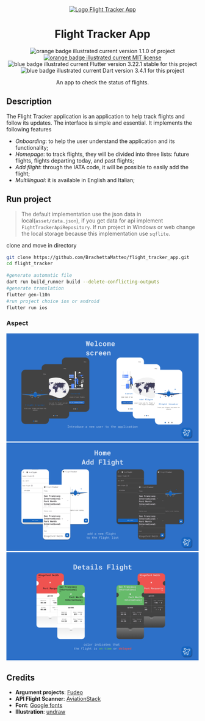 <p align="center">
  <a href="https://github.com/BrachettaMatteo/flight_tracker_app">
    <img src=".github/img/logo.svg" alt="Logo Flight Tracker App" height="100"/>
  </a>
</p>
<h1 align="center">
  Flight Tracker App
</h1>
<p align="center">
    <img src="https://img.shields.io/badge/Version-1.1.0_beta-orange?style=flat" alt="orange badge illustrated current version 1.1.0 of project"/> 
    <a href="./LICENSE.md">
    <img src="https://img.shields.io/badge/License-MIT-orange" alt="orange badge illustrated current MIT license"/>
    </a>
    <img src="https://img.shields.io/badge/Flutter-%203.22.1%20stable%20-blue?style=flat" alt="blue badge illustrated current Flutter version 3.22.1 stable for this project"/> 
    <img src="https://img.shields.io/badge/Dart-%203.4.1%20-blue?style=flat" alt="blue badge illustrated current Dart version 3.4.1  for this project"/>
</p>

<p align="center">
  An app to check the status of flights.
</p>

## Description

The Flight Tracker application is an application to help track flights and follow its updates. The interface is simple and essential. It implements the following features

- _Onboarding_: to help the user understand the application and its functionality;
- _Homepage_: to track flights, they will be divided into three lists: future flights, flights departing today, and past flights;
- _Add flight_: through the IATA code, it will be possible to easily add the flight;
- _Multilingual_: it is available in English and Italian;

## Run project

> The default implementation use the json data in local(`asset/data.json`), if you get data for api implement `FightTrackerApiRepository`. If run project in Windows or web change the local storage because this implementation use `sqflite`.

clone and move in directory

```bash
git clone https://github.com/BrachettaMatteo/flight_tracker_app.git
cd flight_tracker
```

```bash
#generate automatic file
dart run build_runner build --delete-conflicting-outputs
#generate translation
flutter gen-l10n
#run project choice ios or android
flutter run ios
```

### Aspect

![](.github/img/slide1-WelcomeScreens.png "Illustration of onboarding in app. There are three screens, the first contains a central illustration of an airplane and below a description: track your flight and follow updates. The second screen contains an illustration of the world and below a description explaining the use of the iata code for flight tracking. The last screen contains an illustration of the airport and a button to go to the homepage. A light and a dark theme are available.")
![](.github/img/slide2-Pages.png "Illustration of the homepage and adding a flight. The homepage is a list divided into three subList: Today, which contains today's flights; Pass, which contains flights that have arrived; and Future, which contains flights that will depart in the future. The add flight page is a easy page contains field to add iata and data of flight. A light and a dark theme are available.")
![](.github/img/slide3-Details-flight.png "Illustration of the flight detail page. At the top is a ticket-shaped infographic with the names of the departure and arrival airports, which will be colored green if the flight is on time otherwise red if delayed. This is followed by boarding information such as the gate and finally a notes section where you can jot down any notes for the trip. A light and a dark theme are available.")

## Credits

- **Argument projects**: [Fudeo](https://www.fudeo.it/)
- **API Flight Scanner**: [AviationStack](https://aviationstack.com/)
- **Font**: [Google fonts](https://fonts.google.com)
- **Illustration**: [undraw](https://undraw.co)
